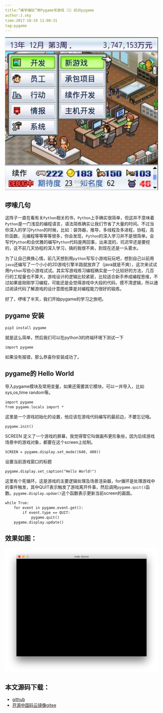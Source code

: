 ```yaml
---
title:“编学编玩”用Pygame写游戏（1）初识pygame
author:J.sky
time:2017-10-19 11:00:31
tag:pygame
---
```


![输入图片说明](assets/images/media/upload/2017/10/timg.jpeg)

## 啰嗦几句

这阵子一直在看有关`Python`相关的书，`Python`上手确实很简单，但这并不意味着`Python`是一门浅显的编程语言，语法简练确实让我们节省了大量的时间。不过当你深入的学习`Python`的时候，比如：装饰器，推导，多线程及多进程，协程，高阶函数，元编程等等等等很多，你会发现，`Python`的深入学习并不是很简单。会写代`Python`和会优雅的编写`Python`代码是两回事，出来混的，坑迟早还是要挖的，这不前几天协程的深入学习，搞的我很不爽，到现在还是一头雾水。

为了让自己换换心情，前几天想到用`python`写写小游戏玩玩吧，想到自己以前用`java`还编写了一个小小的2D游戏引擎半路就放弃了（java就是不爽），这次来试试用`Python`写些小游戏试试。其实写游戏练习编程确实是一个比较好的方法，几百行的工程量也不算大，游戏设计的逻辑比较紧密，比较适合新手养成编程思维，不过如果是刚刚学习编程，可能还是会觉得游戏中大段的代码，摸不清逻辑，所以通过阅读代码了解游戏的设计意图也算是对编程能力很好的锻炼。

好了，啰嗦了半天，我们开始pygame的学习之旅吧。

## pygame 安装

    pip3 install pygame

就是这么简单，然后我们可以在python3的终端环境下测试一下

    import pygame

如果没有报错，那么恭喜你安装成功了。

## pygame的 Hello World

导入pygame模块及常用变量，如果还需要其它模块，可以一并导入，比如sys,os,time random等。

    import pygame
    from pygame.locals import *

这里是一个游戏初始化的设置，他应该在游戏代码编写的最前边，不要忘记哦。

    pygame.init()

SCREEN 定义了一个游戏的屏幕，我觉得管它叫做画布更形象些，因为后续游戏场景中的游戏对象，都要在这个screen上绘制。

    SCREEN = pygame.display.set_mode((640, 480))

设置当前游戏窗口的标题

    pygame.display.set_caption("Hello World!")

这里有个死循环，这是游戏的主要逻辑处理及场景渲染器，for循环是处理游戏中的事件触发，其中QUIT表示触发了游戏离开件事，然后调用`pygame.quit()`函数。`pygame.display.updae()`这个函数表示更新当前screen的画面。

    while True:
        for event in pygame.event.get():
            if event.type == QUIT:
                pygame.quit()
        pygame.display.update()

## 效果如图：

![输入图片说明](assets/images/media/upload/2017/10/Snip20171019_2.png)


## 本文源码下载：

+ [github](https://github.com/bosichong/My_pygame/blob/master/pygame00.py)
+ [开源中国码云镜像gitee](https://gitee.com/J_Sky/My_pygame/blob/master/pygame00.py)